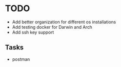 # TODO

- Add better organization for different os installations
- Add testing docker for Darwin and Arch
- Add ssh key support

## Tasks
- postman
